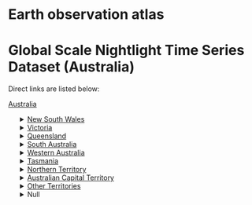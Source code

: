 # Earth observation atlas
 # Global Scale Nightlight Time Series Dataset (Australia)
Direct links are listed below:

<a href="https://eoatlas-nightlight.s3.amazonaws.com/eoatlas-monthly-nightlight-00012.csv">Australia</a>
<ul>
<details>
<summary><a href="https://eoatlas-nightlight.s3.amazonaws.com/eoatlas-monthly-nightlight-00451.csv">New South Wales</a></summary>
<ul>
<ol>
</ul>
</ol>
</details>
<details>
<summary><a href="https://eoatlas-nightlight.s3.amazonaws.com/eoatlas-monthly-nightlight-00452.csv">Victoria</a></summary>
<ul>
<ol>
</ul>
</ol>
</details>
<details>
<summary><a href="https://eoatlas-nightlight.s3.amazonaws.com/eoatlas-monthly-nightlight-00453.csv">Queensland</a></summary>
<ul>
<ol>
</ul>
</ol>
</details>
<details>
<summary><a href="https://eoatlas-nightlight.s3.amazonaws.com/eoatlas-monthly-nightlight-00454.csv">South Australia</a></summary>
<ul>
<ol>
</ul>
</ol>
</details>
<details>
<summary><a href="https://eoatlas-nightlight.s3.amazonaws.com/eoatlas-monthly-nightlight-00455.csv">Western Australia</a></summary>
<ul>
<ol>
</ul>
</ol>
</details>
<details>
<summary><a href="https://eoatlas-nightlight.s3.amazonaws.com/eoatlas-monthly-nightlight-00456.csv">Tasmania</a></summary>
<ul>
<ol>
</ul>
</ol>
</details>
<details>
<summary><a href="https://eoatlas-nightlight.s3.amazonaws.com/eoatlas-monthly-nightlight-00457.csv">Northern Territory</a></summary>
<ul>
<ol>
</ul>
</ol>
</details>
<details>
<summary><a href="https://eoatlas-nightlight.s3.amazonaws.com/eoatlas-monthly-nightlight-00458.csv">Australian Capital Territory</a></summary>
<ul>
<ol>
<li><a href="https://eoatlas-nightlight.s3.amazonaws.com/eoatlas-monthly-nightlight-09457.csv">Unincorporated ACT</a></li></ul>
</ol>
</details>
<details>
<summary><a href="https://eoatlas-nightlight.s3.amazonaws.com/eoatlas-monthly-nightlight-00459.csv">Other Territories</a></summary>
<ul>
<ol>
<li><a href="https://eoatlas-nightlight.s3.amazonaws.com/eoatlas-monthly-nightlight-09294.csv">Christmas Island</a></li></ul>
</ol>
</details>
<details>
<summary>Null</summary>
<ul>
<ol>
<li><a href="https://eoatlas-nightlight.s3.amazonaws.com/eoatlas-monthly-nightlight-08912.csv">Albury</a></li><li><a href="https://eoatlas-nightlight.s3.amazonaws.com/eoatlas-monthly-nightlight-08913.csv">Armidale</a></li><li><a href="https://eoatlas-nightlight.s3.amazonaws.com/eoatlas-monthly-nightlight-08914.csv">Ballina</a></li><li><a href="https://eoatlas-nightlight.s3.amazonaws.com/eoatlas-monthly-nightlight-08915.csv">Balranald</a></li><li><a href="https://eoatlas-nightlight.s3.amazonaws.com/eoatlas-monthly-nightlight-08916.csv">Bathurst</a></li><li><a href="https://eoatlas-nightlight.s3.amazonaws.com/eoatlas-monthly-nightlight-08917.csv">Bayside (NSW)</a></li><li><a href="https://eoatlas-nightlight.s3.amazonaws.com/eoatlas-monthly-nightlight-08918.csv">Bega Valley</a></li><li><a href="https://eoatlas-nightlight.s3.amazonaws.com/eoatlas-monthly-nightlight-08919.csv">Bellingen</a></li><li><a href="https://eoatlas-nightlight.s3.amazonaws.com/eoatlas-monthly-nightlight-08920.csv">Berrigan</a></li><li><a href="https://eoatlas-nightlight.s3.amazonaws.com/eoatlas-monthly-nightlight-08921.csv">Blacktown</a></li><li><a href="https://eoatlas-nightlight.s3.amazonaws.com/eoatlas-monthly-nightlight-08922.csv">Bland</a></li><li><a href="https://eoatlas-nightlight.s3.amazonaws.com/eoatlas-monthly-nightlight-08923.csv">Blayney</a></li><li><a href="https://eoatlas-nightlight.s3.amazonaws.com/eoatlas-monthly-nightlight-08924.csv">Blue Mountains</a></li><li><a href="https://eoatlas-nightlight.s3.amazonaws.com/eoatlas-monthly-nightlight-08925.csv">Bogan</a></li><li><a href="https://eoatlas-nightlight.s3.amazonaws.com/eoatlas-monthly-nightlight-08926.csv">Bourke</a></li><li><a href="https://eoatlas-nightlight.s3.amazonaws.com/eoatlas-monthly-nightlight-08927.csv">Brewarrina</a></li><li><a href="https://eoatlas-nightlight.s3.amazonaws.com/eoatlas-monthly-nightlight-08928.csv">Broken Hill</a></li><li><a href="https://eoatlas-nightlight.s3.amazonaws.com/eoatlas-monthly-nightlight-08929.csv">Burwood</a></li><li><a href="https://eoatlas-nightlight.s3.amazonaws.com/eoatlas-monthly-nightlight-08930.csv">Byron</a></li><li><a href="https://eoatlas-nightlight.s3.amazonaws.com/eoatlas-monthly-nightlight-08931.csv">Cabonne</a></li><li><a href="https://eoatlas-nightlight.s3.amazonaws.com/eoatlas-monthly-nightlight-08932.csv">Camden</a></li><li><a href="https://eoatlas-nightlight.s3.amazonaws.com/eoatlas-monthly-nightlight-08933.csv">Campbelltown (NSW)</a></li><li><a href="https://eoatlas-nightlight.s3.amazonaws.com/eoatlas-monthly-nightlight-08934.csv">Canada Bay</a></li><li><a href="https://eoatlas-nightlight.s3.amazonaws.com/eoatlas-monthly-nightlight-08935.csv">Canterbury-Bankstown</a></li><li><a href="https://eoatlas-nightlight.s3.amazonaws.com/eoatlas-monthly-nightlight-08936.csv">Carrathool</a></li><li><a href="https://eoatlas-nightlight.s3.amazonaws.com/eoatlas-monthly-nightlight-08937.csv">Central Coast (NSW)</a></li><li><a href="https://eoatlas-nightlight.s3.amazonaws.com/eoatlas-monthly-nightlight-08938.csv">Central Darling</a></li><li><a href="https://eoatlas-nightlight.s3.amazonaws.com/eoatlas-monthly-nightlight-08939.csv">Cessnock</a></li><li><a href="https://eoatlas-nightlight.s3.amazonaws.com/eoatlas-monthly-nightlight-08940.csv">Clarence Valley</a></li><li><a href="https://eoatlas-nightlight.s3.amazonaws.com/eoatlas-monthly-nightlight-08941.csv">Cobar</a></li><li><a href="https://eoatlas-nightlight.s3.amazonaws.com/eoatlas-monthly-nightlight-08942.csv">Coffs Harbour</a></li><li><a href="https://eoatlas-nightlight.s3.amazonaws.com/eoatlas-monthly-nightlight-08943.csv">Coolamon</a></li><li><a href="https://eoatlas-nightlight.s3.amazonaws.com/eoatlas-monthly-nightlight-08944.csv">Coonamble</a></li><li><a href="https://eoatlas-nightlight.s3.amazonaws.com/eoatlas-monthly-nightlight-08945.csv">Cootamundra-Gundagai</a></li><li><a href="https://eoatlas-nightlight.s3.amazonaws.com/eoatlas-monthly-nightlight-08946.csv">Cowra</a></li><li><a href="https://eoatlas-nightlight.s3.amazonaws.com/eoatlas-monthly-nightlight-08947.csv">Cumberland</a></li><li><a href="https://eoatlas-nightlight.s3.amazonaws.com/eoatlas-monthly-nightlight-08948.csv">Dubbo</a></li><li><a href="https://eoatlas-nightlight.s3.amazonaws.com/eoatlas-monthly-nightlight-08949.csv">Dungog</a></li><li><a href="https://eoatlas-nightlight.s3.amazonaws.com/eoatlas-monthly-nightlight-08950.csv">Edward River</a></li><li><a href="https://eoatlas-nightlight.s3.amazonaws.com/eoatlas-monthly-nightlight-08951.csv">Eurobodalla</a></li><li><a href="https://eoatlas-nightlight.s3.amazonaws.com/eoatlas-monthly-nightlight-08952.csv">Fairfield</a></li><li><a href="https://eoatlas-nightlight.s3.amazonaws.com/eoatlas-monthly-nightlight-08953.csv">Federation</a></li><li><a href="https://eoatlas-nightlight.s3.amazonaws.com/eoatlas-monthly-nightlight-08954.csv">Forbes</a></li><li><a href="https://eoatlas-nightlight.s3.amazonaws.com/eoatlas-monthly-nightlight-08955.csv">Georges River</a></li><li><a href="https://eoatlas-nightlight.s3.amazonaws.com/eoatlas-monthly-nightlight-08956.csv">Gilgandra</a></li><li><a href="https://eoatlas-nightlight.s3.amazonaws.com/eoatlas-monthly-nightlight-08957.csv">Glen Innes Severn</a></li><li><a href="https://eoatlas-nightlight.s3.amazonaws.com/eoatlas-monthly-nightlight-08958.csv">Goulburn Mulwaree</a></li><li><a href="https://eoatlas-nightlight.s3.amazonaws.com/eoatlas-monthly-nightlight-08959.csv">Greater Hume</a></li><li><a href="https://eoatlas-nightlight.s3.amazonaws.com/eoatlas-monthly-nightlight-08960.csv">Griffith</a></li><li><a href="https://eoatlas-nightlight.s3.amazonaws.com/eoatlas-monthly-nightlight-08961.csv">Gunnedah</a></li><li><a href="https://eoatlas-nightlight.s3.amazonaws.com/eoatlas-monthly-nightlight-08962.csv">Gwydir</a></li><li><a href="https://eoatlas-nightlight.s3.amazonaws.com/eoatlas-monthly-nightlight-08963.csv">Hawkesbury</a></li><li><a href="https://eoatlas-nightlight.s3.amazonaws.com/eoatlas-monthly-nightlight-08964.csv">Hay</a></li><li><a href="https://eoatlas-nightlight.s3.amazonaws.com/eoatlas-monthly-nightlight-08965.csv">Hilltops</a></li><li><a href="https://eoatlas-nightlight.s3.amazonaws.com/eoatlas-monthly-nightlight-08966.csv">Hornsby</a></li><li><a href="https://eoatlas-nightlight.s3.amazonaws.com/eoatlas-monthly-nightlight-08967.csv">Hunters Hill</a></li><li><a href="https://eoatlas-nightlight.s3.amazonaws.com/eoatlas-monthly-nightlight-08968.csv">Inner West</a></li><li><a href="https://eoatlas-nightlight.s3.amazonaws.com/eoatlas-monthly-nightlight-08969.csv">Inverell</a></li><li><a href="https://eoatlas-nightlight.s3.amazonaws.com/eoatlas-monthly-nightlight-08970.csv">Junee</a></li><li><a href="https://eoatlas-nightlight.s3.amazonaws.com/eoatlas-monthly-nightlight-08971.csv">Kempsey</a></li><li><a href="https://eoatlas-nightlight.s3.amazonaws.com/eoatlas-monthly-nightlight-08972.csv">Kiama</a></li><li><a href="https://eoatlas-nightlight.s3.amazonaws.com/eoatlas-monthly-nightlight-08973.csv">Ku-ring-gai</a></li><li><a href="https://eoatlas-nightlight.s3.amazonaws.com/eoatlas-monthly-nightlight-08974.csv">Kyogle</a></li><li><a href="https://eoatlas-nightlight.s3.amazonaws.com/eoatlas-monthly-nightlight-08975.csv">Lachlan</a></li><li><a href="https://eoatlas-nightlight.s3.amazonaws.com/eoatlas-monthly-nightlight-08976.csv">Lake Macquarie</a></li><li><a href="https://eoatlas-nightlight.s3.amazonaws.com/eoatlas-monthly-nightlight-08977.csv">Lane Cove</a></li><li><a href="https://eoatlas-nightlight.s3.amazonaws.com/eoatlas-monthly-nightlight-08978.csv">Leeton</a></li><li><a href="https://eoatlas-nightlight.s3.amazonaws.com/eoatlas-monthly-nightlight-08979.csv">Lismore</a></li><li><a href="https://eoatlas-nightlight.s3.amazonaws.com/eoatlas-monthly-nightlight-08980.csv">Lithgow</a></li><li><a href="https://eoatlas-nightlight.s3.amazonaws.com/eoatlas-monthly-nightlight-08981.csv">Liverpool</a></li><li><a href="https://eoatlas-nightlight.s3.amazonaws.com/eoatlas-monthly-nightlight-08982.csv">Liverpool Plains</a></li><li><a href="https://eoatlas-nightlight.s3.amazonaws.com/eoatlas-monthly-nightlight-08983.csv">Lockhart</a></li><li><a href="https://eoatlas-nightlight.s3.amazonaws.com/eoatlas-monthly-nightlight-08984.csv">Maitland</a></li><li><a href="https://eoatlas-nightlight.s3.amazonaws.com/eoatlas-monthly-nightlight-08985.csv">Mid-Coast</a></li><li><a href="https://eoatlas-nightlight.s3.amazonaws.com/eoatlas-monthly-nightlight-08986.csv">Mid-Western</a></li><li><a href="https://eoatlas-nightlight.s3.amazonaws.com/eoatlas-monthly-nightlight-08987.csv">Moree Plains</a></li><li><a href="https://eoatlas-nightlight.s3.amazonaws.com/eoatlas-monthly-nightlight-08988.csv">Mosman</a></li><li><a href="https://eoatlas-nightlight.s3.amazonaws.com/eoatlas-monthly-nightlight-08989.csv">Murray River</a></li><li><a href="https://eoatlas-nightlight.s3.amazonaws.com/eoatlas-monthly-nightlight-08990.csv">Murrumbidgee</a></li><li><a href="https://eoatlas-nightlight.s3.amazonaws.com/eoatlas-monthly-nightlight-08991.csv">Muswellbrook</a></li><li><a href="https://eoatlas-nightlight.s3.amazonaws.com/eoatlas-monthly-nightlight-08992.csv">Nambucca Valley</a></li><li><a href="https://eoatlas-nightlight.s3.amazonaws.com/eoatlas-monthly-nightlight-08993.csv">Narrabri</a></li><li><a href="https://eoatlas-nightlight.s3.amazonaws.com/eoatlas-monthly-nightlight-08994.csv">Narrandera</a></li><li><a href="https://eoatlas-nightlight.s3.amazonaws.com/eoatlas-monthly-nightlight-08995.csv">Narromine</a></li><li><a href="https://eoatlas-nightlight.s3.amazonaws.com/eoatlas-monthly-nightlight-08996.csv">Newcastle</a></li><li><a href="https://eoatlas-nightlight.s3.amazonaws.com/eoatlas-monthly-nightlight-08997.csv">North Sydney</a></li><li><a href="https://eoatlas-nightlight.s3.amazonaws.com/eoatlas-monthly-nightlight-08998.csv">Northern Beaches</a></li><li><a href="https://eoatlas-nightlight.s3.amazonaws.com/eoatlas-monthly-nightlight-08999.csv">Oberon</a></li><li><a href="https://eoatlas-nightlight.s3.amazonaws.com/eoatlas-monthly-nightlight-09000.csv">Orange</a></li><li><a href="https://eoatlas-nightlight.s3.amazonaws.com/eoatlas-monthly-nightlight-09001.csv">Parkes</a></li><li><a href="https://eoatlas-nightlight.s3.amazonaws.com/eoatlas-monthly-nightlight-09002.csv">Parramatta</a></li><li><a href="https://eoatlas-nightlight.s3.amazonaws.com/eoatlas-monthly-nightlight-09003.csv">Penrith</a></li><li><a href="https://eoatlas-nightlight.s3.amazonaws.com/eoatlas-monthly-nightlight-09004.csv">Port Macquarie-Hastings</a></li><li><a href="https://eoatlas-nightlight.s3.amazonaws.com/eoatlas-monthly-nightlight-09005.csv">Port Stephens</a></li><li><a href="https://eoatlas-nightlight.s3.amazonaws.com/eoatlas-monthly-nightlight-09006.csv">Queanbeyan-Palerang</a></li><li><a href="https://eoatlas-nightlight.s3.amazonaws.com/eoatlas-monthly-nightlight-09007.csv">Randwick</a></li><li><a href="https://eoatlas-nightlight.s3.amazonaws.com/eoatlas-monthly-nightlight-09008.csv">Richmond Valley</a></li><li><a href="https://eoatlas-nightlight.s3.amazonaws.com/eoatlas-monthly-nightlight-09009.csv">Ryde</a></li><li><a href="https://eoatlas-nightlight.s3.amazonaws.com/eoatlas-monthly-nightlight-09010.csv">Shellharbour</a></li><li><a href="https://eoatlas-nightlight.s3.amazonaws.com/eoatlas-monthly-nightlight-09011.csv">Shoalhaven</a></li><li><a href="https://eoatlas-nightlight.s3.amazonaws.com/eoatlas-monthly-nightlight-09012.csv">Singleton</a></li><li><a href="https://eoatlas-nightlight.s3.amazonaws.com/eoatlas-monthly-nightlight-09013.csv">Snowy Monaro</a></li><li><a href="https://eoatlas-nightlight.s3.amazonaws.com/eoatlas-monthly-nightlight-09014.csv">Snowy Valleys</a></li><li><a href="https://eoatlas-nightlight.s3.amazonaws.com/eoatlas-monthly-nightlight-09015.csv">Strathfield</a></li><li><a href="https://eoatlas-nightlight.s3.amazonaws.com/eoatlas-monthly-nightlight-09016.csv">Sutherland</a></li><li><a href="https://eoatlas-nightlight.s3.amazonaws.com/eoatlas-monthly-nightlight-09017.csv">Sydney</a></li><li><a href="https://eoatlas-nightlight.s3.amazonaws.com/eoatlas-monthly-nightlight-09018.csv">Tamworth</a></li><li><a href="https://eoatlas-nightlight.s3.amazonaws.com/eoatlas-monthly-nightlight-09019.csv">Temora</a></li><li><a href="https://eoatlas-nightlight.s3.amazonaws.com/eoatlas-monthly-nightlight-09020.csv">Tenterfield</a></li><li><a href="https://eoatlas-nightlight.s3.amazonaws.com/eoatlas-monthly-nightlight-09021.csv">The Hills</a></li><li><a href="https://eoatlas-nightlight.s3.amazonaws.com/eoatlas-monthly-nightlight-09022.csv">Tweed</a></li><li><a href="https://eoatlas-nightlight.s3.amazonaws.com/eoatlas-monthly-nightlight-09023.csv">Upper Hunter</a></li><li><a href="https://eoatlas-nightlight.s3.amazonaws.com/eoatlas-monthly-nightlight-09024.csv">Upper Lachlan</a></li><li><a href="https://eoatlas-nightlight.s3.amazonaws.com/eoatlas-monthly-nightlight-09025.csv">Uralla</a></li><li><a href="https://eoatlas-nightlight.s3.amazonaws.com/eoatlas-monthly-nightlight-09026.csv">Wagga Wagga</a></li><li><a href="https://eoatlas-nightlight.s3.amazonaws.com/eoatlas-monthly-nightlight-09027.csv">Walcha</a></li><li><a href="https://eoatlas-nightlight.s3.amazonaws.com/eoatlas-monthly-nightlight-09028.csv">Walgett</a></li><li><a href="https://eoatlas-nightlight.s3.amazonaws.com/eoatlas-monthly-nightlight-09029.csv">Warren</a></li><li><a href="https://eoatlas-nightlight.s3.amazonaws.com/eoatlas-monthly-nightlight-09030.csv">Warrumbungle</a></li><li><a href="https://eoatlas-nightlight.s3.amazonaws.com/eoatlas-monthly-nightlight-09031.csv">Waverley</a></li><li><a href="https://eoatlas-nightlight.s3.amazonaws.com/eoatlas-monthly-nightlight-09032.csv">Weddin</a></li><li><a href="https://eoatlas-nightlight.s3.amazonaws.com/eoatlas-monthly-nightlight-09033.csv">Wentworth</a></li><li><a href="https://eoatlas-nightlight.s3.amazonaws.com/eoatlas-monthly-nightlight-09034.csv">Willoughby</a></li><li><a href="https://eoatlas-nightlight.s3.amazonaws.com/eoatlas-monthly-nightlight-09035.csv">Wingecarribee</a></li><li><a href="https://eoatlas-nightlight.s3.amazonaws.com/eoatlas-monthly-nightlight-09036.csv">Wollondilly</a></li><li><a href="https://eoatlas-nightlight.s3.amazonaws.com/eoatlas-monthly-nightlight-09037.csv">Wollongong</a></li><li><a href="https://eoatlas-nightlight.s3.amazonaws.com/eoatlas-monthly-nightlight-09038.csv">Woollahra</a></li><li><a href="https://eoatlas-nightlight.s3.amazonaws.com/eoatlas-monthly-nightlight-09039.csv">Yass Valley</a></li><li><a href="https://eoatlas-nightlight.s3.amazonaws.com/eoatlas-monthly-nightlight-09040.csv">Unincorporated NSW</a></li><li><a href="https://eoatlas-nightlight.s3.amazonaws.com/eoatlas-monthly-nightlight-09041.csv">Alpine</a></li><li><a href="https://eoatlas-nightlight.s3.amazonaws.com/eoatlas-monthly-nightlight-09042.csv">Ararat</a></li><li><a href="https://eoatlas-nightlight.s3.amazonaws.com/eoatlas-monthly-nightlight-09043.csv">Ballarat</a></li><li><a href="https://eoatlas-nightlight.s3.amazonaws.com/eoatlas-monthly-nightlight-09044.csv">Banyule</a></li><li><a href="https://eoatlas-nightlight.s3.amazonaws.com/eoatlas-monthly-nightlight-09045.csv">Bass Coast</a></li><li><a href="https://eoatlas-nightlight.s3.amazonaws.com/eoatlas-monthly-nightlight-09046.csv">Baw Baw</a></li><li><a href="https://eoatlas-nightlight.s3.amazonaws.com/eoatlas-monthly-nightlight-09047.csv">Bayside (Vic.)</a></li><li><a href="https://eoatlas-nightlight.s3.amazonaws.com/eoatlas-monthly-nightlight-09048.csv">Benalla</a></li><li><a href="https://eoatlas-nightlight.s3.amazonaws.com/eoatlas-monthly-nightlight-09049.csv">Boroondara</a></li><li><a href="https://eoatlas-nightlight.s3.amazonaws.com/eoatlas-monthly-nightlight-09050.csv">Brimbank</a></li><li><a href="https://eoatlas-nightlight.s3.amazonaws.com/eoatlas-monthly-nightlight-09051.csv">Buloke</a></li><li><a href="https://eoatlas-nightlight.s3.amazonaws.com/eoatlas-monthly-nightlight-09052.csv">Campaspe</a></li><li><a href="https://eoatlas-nightlight.s3.amazonaws.com/eoatlas-monthly-nightlight-09053.csv">Cardinia</a></li><li><a href="https://eoatlas-nightlight.s3.amazonaws.com/eoatlas-monthly-nightlight-09054.csv">Casey</a></li><li><a href="https://eoatlas-nightlight.s3.amazonaws.com/eoatlas-monthly-nightlight-09055.csv">Central Goldfields</a></li><li><a href="https://eoatlas-nightlight.s3.amazonaws.com/eoatlas-monthly-nightlight-09056.csv">Colac Otway</a></li><li><a href="https://eoatlas-nightlight.s3.amazonaws.com/eoatlas-monthly-nightlight-09057.csv">Corangamite</a></li><li><a href="https://eoatlas-nightlight.s3.amazonaws.com/eoatlas-monthly-nightlight-09058.csv">Darebin</a></li><li><a href="https://eoatlas-nightlight.s3.amazonaws.com/eoatlas-monthly-nightlight-09059.csv">East Gippsland</a></li><li><a href="https://eoatlas-nightlight.s3.amazonaws.com/eoatlas-monthly-nightlight-09060.csv">Frankston</a></li><li><a href="https://eoatlas-nightlight.s3.amazonaws.com/eoatlas-monthly-nightlight-09061.csv">Gannawarra</a></li><li><a href="https://eoatlas-nightlight.s3.amazonaws.com/eoatlas-monthly-nightlight-09062.csv">Glen Eira</a></li><li><a href="https://eoatlas-nightlight.s3.amazonaws.com/eoatlas-monthly-nightlight-09063.csv">Glenelg</a></li><li><a href="https://eoatlas-nightlight.s3.amazonaws.com/eoatlas-monthly-nightlight-09064.csv">Golden Plains</a></li><li><a href="https://eoatlas-nightlight.s3.amazonaws.com/eoatlas-monthly-nightlight-09065.csv">Greater Bendigo</a></li><li><a href="https://eoatlas-nightlight.s3.amazonaws.com/eoatlas-monthly-nightlight-09066.csv">Greater Dandenong</a></li><li><a href="https://eoatlas-nightlight.s3.amazonaws.com/eoatlas-monthly-nightlight-09067.csv">Greater Geelong</a></li><li><a href="https://eoatlas-nightlight.s3.amazonaws.com/eoatlas-monthly-nightlight-09068.csv">Greater Shepparton</a></li><li><a href="https://eoatlas-nightlight.s3.amazonaws.com/eoatlas-monthly-nightlight-09069.csv">Hepburn</a></li><li><a href="https://eoatlas-nightlight.s3.amazonaws.com/eoatlas-monthly-nightlight-09070.csv">Hindmarsh</a></li><li><a href="https://eoatlas-nightlight.s3.amazonaws.com/eoatlas-monthly-nightlight-09071.csv">Hobsons Bay</a></li><li><a href="https://eoatlas-nightlight.s3.amazonaws.com/eoatlas-monthly-nightlight-09072.csv">Horsham</a></li><li><a href="https://eoatlas-nightlight.s3.amazonaws.com/eoatlas-monthly-nightlight-09073.csv">Hume</a></li><li><a href="https://eoatlas-nightlight.s3.amazonaws.com/eoatlas-monthly-nightlight-09074.csv">Indigo</a></li><li><a href="https://eoatlas-nightlight.s3.amazonaws.com/eoatlas-monthly-nightlight-09075.csv">Kingston (Vic.)</a></li><li><a href="https://eoatlas-nightlight.s3.amazonaws.com/eoatlas-monthly-nightlight-09076.csv">Knox</a></li><li><a href="https://eoatlas-nightlight.s3.amazonaws.com/eoatlas-monthly-nightlight-09077.csv">Latrobe (Vic.)</a></li><li><a href="https://eoatlas-nightlight.s3.amazonaws.com/eoatlas-monthly-nightlight-09078.csv">Loddon</a></li><li><a href="https://eoatlas-nightlight.s3.amazonaws.com/eoatlas-monthly-nightlight-09079.csv">Macedon Ranges</a></li><li><a href="https://eoatlas-nightlight.s3.amazonaws.com/eoatlas-monthly-nightlight-09080.csv">Manningham</a></li><li><a href="https://eoatlas-nightlight.s3.amazonaws.com/eoatlas-monthly-nightlight-09081.csv">Mansfield</a></li><li><a href="https://eoatlas-nightlight.s3.amazonaws.com/eoatlas-monthly-nightlight-09082.csv">Maribyrnong</a></li><li><a href="https://eoatlas-nightlight.s3.amazonaws.com/eoatlas-monthly-nightlight-09083.csv">Maroondah</a></li><li><a href="https://eoatlas-nightlight.s3.amazonaws.com/eoatlas-monthly-nightlight-09084.csv">Melbourne</a></li><li><a href="https://eoatlas-nightlight.s3.amazonaws.com/eoatlas-monthly-nightlight-09085.csv">Melton</a></li><li><a href="https://eoatlas-nightlight.s3.amazonaws.com/eoatlas-monthly-nightlight-09086.csv">Mildura</a></li><li><a href="https://eoatlas-nightlight.s3.amazonaws.com/eoatlas-monthly-nightlight-09087.csv">Mitchell</a></li><li><a href="https://eoatlas-nightlight.s3.amazonaws.com/eoatlas-monthly-nightlight-09088.csv">Moira</a></li><li><a href="https://eoatlas-nightlight.s3.amazonaws.com/eoatlas-monthly-nightlight-09089.csv">Monash</a></li><li><a href="https://eoatlas-nightlight.s3.amazonaws.com/eoatlas-monthly-nightlight-09090.csv">Moonee Valley</a></li><li><a href="https://eoatlas-nightlight.s3.amazonaws.com/eoatlas-monthly-nightlight-09091.csv">Moorabool</a></li><li><a href="https://eoatlas-nightlight.s3.amazonaws.com/eoatlas-monthly-nightlight-09092.csv">Moreland</a></li><li><a href="https://eoatlas-nightlight.s3.amazonaws.com/eoatlas-monthly-nightlight-09093.csv">Mornington Peninsula</a></li><li><a href="https://eoatlas-nightlight.s3.amazonaws.com/eoatlas-monthly-nightlight-09094.csv">Mount Alexander</a></li><li><a href="https://eoatlas-nightlight.s3.amazonaws.com/eoatlas-monthly-nightlight-09095.csv">Moyne</a></li><li><a href="https://eoatlas-nightlight.s3.amazonaws.com/eoatlas-monthly-nightlight-09096.csv">Murrindindi</a></li><li><a href="https://eoatlas-nightlight.s3.amazonaws.com/eoatlas-monthly-nightlight-09097.csv">Nillumbik</a></li><li><a href="https://eoatlas-nightlight.s3.amazonaws.com/eoatlas-monthly-nightlight-09098.csv">Northern Grampians</a></li><li><a href="https://eoatlas-nightlight.s3.amazonaws.com/eoatlas-monthly-nightlight-09099.csv">Port Phillip</a></li><li><a href="https://eoatlas-nightlight.s3.amazonaws.com/eoatlas-monthly-nightlight-09100.csv">Pyrenees</a></li><li><a href="https://eoatlas-nightlight.s3.amazonaws.com/eoatlas-monthly-nightlight-09101.csv">Queenscliffe</a></li><li><a href="https://eoatlas-nightlight.s3.amazonaws.com/eoatlas-monthly-nightlight-09102.csv">South Gippsland</a></li><li><a href="https://eoatlas-nightlight.s3.amazonaws.com/eoatlas-monthly-nightlight-09103.csv">Southern Grampians</a></li><li><a href="https://eoatlas-nightlight.s3.amazonaws.com/eoatlas-monthly-nightlight-09104.csv">Stonnington</a></li><li><a href="https://eoatlas-nightlight.s3.amazonaws.com/eoatlas-monthly-nightlight-09105.csv">Strathbogie</a></li><li><a href="https://eoatlas-nightlight.s3.amazonaws.com/eoatlas-monthly-nightlight-09106.csv">Surf Coast</a></li><li><a href="https://eoatlas-nightlight.s3.amazonaws.com/eoatlas-monthly-nightlight-09107.csv">Swan Hill</a></li><li><a href="https://eoatlas-nightlight.s3.amazonaws.com/eoatlas-monthly-nightlight-09108.csv">Towong</a></li><li><a href="https://eoatlas-nightlight.s3.amazonaws.com/eoatlas-monthly-nightlight-09109.csv">Wangaratta</a></li><li><a href="https://eoatlas-nightlight.s3.amazonaws.com/eoatlas-monthly-nightlight-09110.csv">Warrnambool</a></li><li><a href="https://eoatlas-nightlight.s3.amazonaws.com/eoatlas-monthly-nightlight-09111.csv">Wellington</a></li><li><a href="https://eoatlas-nightlight.s3.amazonaws.com/eoatlas-monthly-nightlight-09112.csv">West Wimmera</a></li><li><a href="https://eoatlas-nightlight.s3.amazonaws.com/eoatlas-monthly-nightlight-09113.csv">Whitehorse</a></li><li><a href="https://eoatlas-nightlight.s3.amazonaws.com/eoatlas-monthly-nightlight-09114.csv">Whittlesea</a></li><li><a href="https://eoatlas-nightlight.s3.amazonaws.com/eoatlas-monthly-nightlight-09115.csv">Wodonga</a></li><li><a href="https://eoatlas-nightlight.s3.amazonaws.com/eoatlas-monthly-nightlight-09116.csv">Wyndham</a></li><li><a href="https://eoatlas-nightlight.s3.amazonaws.com/eoatlas-monthly-nightlight-09117.csv">Yarra</a></li><li><a href="https://eoatlas-nightlight.s3.amazonaws.com/eoatlas-monthly-nightlight-09118.csv">Yarra Ranges</a></li><li><a href="https://eoatlas-nightlight.s3.amazonaws.com/eoatlas-monthly-nightlight-09119.csv">Yarriambiack</a></li><li><a href="https://eoatlas-nightlight.s3.amazonaws.com/eoatlas-monthly-nightlight-09120.csv">Unincorporated Vic</a></li><li><a href="https://eoatlas-nightlight.s3.amazonaws.com/eoatlas-monthly-nightlight-09121.csv">Aurukun</a></li><li><a href="https://eoatlas-nightlight.s3.amazonaws.com/eoatlas-monthly-nightlight-09122.csv">Balonne</a></li><li><a href="https://eoatlas-nightlight.s3.amazonaws.com/eoatlas-monthly-nightlight-09123.csv">Banana</a></li><li><a href="https://eoatlas-nightlight.s3.amazonaws.com/eoatlas-monthly-nightlight-09124.csv">Barcaldine</a></li><li><a href="https://eoatlas-nightlight.s3.amazonaws.com/eoatlas-monthly-nightlight-09125.csv">Barcoo</a></li><li><a href="https://eoatlas-nightlight.s3.amazonaws.com/eoatlas-monthly-nightlight-09126.csv">Blackall Tambo</a></li><li><a href="https://eoatlas-nightlight.s3.amazonaws.com/eoatlas-monthly-nightlight-09127.csv">Boulia</a></li><li><a href="https://eoatlas-nightlight.s3.amazonaws.com/eoatlas-monthly-nightlight-09128.csv">Brisbane</a></li><li><a href="https://eoatlas-nightlight.s3.amazonaws.com/eoatlas-monthly-nightlight-09129.csv">Bulloo</a></li><li><a href="https://eoatlas-nightlight.s3.amazonaws.com/eoatlas-monthly-nightlight-09130.csv">Bundaberg</a></li><li><a href="https://eoatlas-nightlight.s3.amazonaws.com/eoatlas-monthly-nightlight-09131.csv">Burdekin</a></li><li><a href="https://eoatlas-nightlight.s3.amazonaws.com/eoatlas-monthly-nightlight-09132.csv">Burke</a></li><li><a href="https://eoatlas-nightlight.s3.amazonaws.com/eoatlas-monthly-nightlight-09133.csv">Cairns</a></li><li><a href="https://eoatlas-nightlight.s3.amazonaws.com/eoatlas-monthly-nightlight-09134.csv">Carpentaria</a></li><li><a href="https://eoatlas-nightlight.s3.amazonaws.com/eoatlas-monthly-nightlight-09135.csv">Cassowary Coast</a></li><li><a href="https://eoatlas-nightlight.s3.amazonaws.com/eoatlas-monthly-nightlight-09136.csv">Central Highlands (Qld)</a></li><li><a href="https://eoatlas-nightlight.s3.amazonaws.com/eoatlas-monthly-nightlight-09137.csv">Charters Towers</a></li><li><a href="https://eoatlas-nightlight.s3.amazonaws.com/eoatlas-monthly-nightlight-09138.csv">Cherbourg</a></li><li><a href="https://eoatlas-nightlight.s3.amazonaws.com/eoatlas-monthly-nightlight-09139.csv">Cloncurry</a></li><li><a href="https://eoatlas-nightlight.s3.amazonaws.com/eoatlas-monthly-nightlight-09140.csv">Cook</a></li><li><a href="https://eoatlas-nightlight.s3.amazonaws.com/eoatlas-monthly-nightlight-09141.csv">Croydon</a></li><li><a href="https://eoatlas-nightlight.s3.amazonaws.com/eoatlas-monthly-nightlight-09142.csv">Diamantina</a></li><li><a href="https://eoatlas-nightlight.s3.amazonaws.com/eoatlas-monthly-nightlight-09143.csv">Doomadgee</a></li><li><a href="https://eoatlas-nightlight.s3.amazonaws.com/eoatlas-monthly-nightlight-09144.csv">Douglas</a></li><li><a href="https://eoatlas-nightlight.s3.amazonaws.com/eoatlas-monthly-nightlight-09145.csv">Etheridge</a></li><li><a href="https://eoatlas-nightlight.s3.amazonaws.com/eoatlas-monthly-nightlight-09146.csv">Flinders (Qld)</a></li><li><a href="https://eoatlas-nightlight.s3.amazonaws.com/eoatlas-monthly-nightlight-09147.csv">Fraser Coast</a></li><li><a href="https://eoatlas-nightlight.s3.amazonaws.com/eoatlas-monthly-nightlight-09148.csv">Gladstone</a></li><li><a href="https://eoatlas-nightlight.s3.amazonaws.com/eoatlas-monthly-nightlight-09149.csv">Gold Coast</a></li><li><a href="https://eoatlas-nightlight.s3.amazonaws.com/eoatlas-monthly-nightlight-09150.csv">Goondiwindi</a></li><li><a href="https://eoatlas-nightlight.s3.amazonaws.com/eoatlas-monthly-nightlight-09151.csv">Gympie</a></li><li><a href="https://eoatlas-nightlight.s3.amazonaws.com/eoatlas-monthly-nightlight-09152.csv">Hinchinbrook</a></li><li><a href="https://eoatlas-nightlight.s3.amazonaws.com/eoatlas-monthly-nightlight-09153.csv">Hope Vale</a></li><li><a href="https://eoatlas-nightlight.s3.amazonaws.com/eoatlas-monthly-nightlight-09154.csv">Ipswich</a></li><li><a href="https://eoatlas-nightlight.s3.amazonaws.com/eoatlas-monthly-nightlight-09155.csv">Isaac</a></li><li><a href="https://eoatlas-nightlight.s3.amazonaws.com/eoatlas-monthly-nightlight-09156.csv">Kowanyama</a></li><li><a href="https://eoatlas-nightlight.s3.amazonaws.com/eoatlas-monthly-nightlight-09157.csv">Livingstone</a></li><li><a href="https://eoatlas-nightlight.s3.amazonaws.com/eoatlas-monthly-nightlight-09158.csv">Lockhart River</a></li><li><a href="https://eoatlas-nightlight.s3.amazonaws.com/eoatlas-monthly-nightlight-09159.csv">Lockyer Valley</a></li><li><a href="https://eoatlas-nightlight.s3.amazonaws.com/eoatlas-monthly-nightlight-09160.csv">Logan</a></li><li><a href="https://eoatlas-nightlight.s3.amazonaws.com/eoatlas-monthly-nightlight-09161.csv">Longreach</a></li><li><a href="https://eoatlas-nightlight.s3.amazonaws.com/eoatlas-monthly-nightlight-09162.csv">Mackay</a></li><li><a href="https://eoatlas-nightlight.s3.amazonaws.com/eoatlas-monthly-nightlight-09163.csv">McKinlay</a></li><li><a href="https://eoatlas-nightlight.s3.amazonaws.com/eoatlas-monthly-nightlight-09164.csv">Mapoon</a></li><li><a href="https://eoatlas-nightlight.s3.amazonaws.com/eoatlas-monthly-nightlight-09165.csv">Maranoa</a></li><li><a href="https://eoatlas-nightlight.s3.amazonaws.com/eoatlas-monthly-nightlight-09166.csv">Mareeba</a></li><li><a href="https://eoatlas-nightlight.s3.amazonaws.com/eoatlas-monthly-nightlight-09167.csv">Moreton Bay</a></li><li><a href="https://eoatlas-nightlight.s3.amazonaws.com/eoatlas-monthly-nightlight-09168.csv">Mornington</a></li><li><a href="https://eoatlas-nightlight.s3.amazonaws.com/eoatlas-monthly-nightlight-09169.csv">Mount Isa</a></li><li><a href="https://eoatlas-nightlight.s3.amazonaws.com/eoatlas-monthly-nightlight-09170.csv">Murweh</a></li><li><a href="https://eoatlas-nightlight.s3.amazonaws.com/eoatlas-monthly-nightlight-09171.csv">Napranum</a></li><li><a href="https://eoatlas-nightlight.s3.amazonaws.com/eoatlas-monthly-nightlight-09172.csv">Noosa</a></li><li><a href="https://eoatlas-nightlight.s3.amazonaws.com/eoatlas-monthly-nightlight-09173.csv">North Burnett</a></li><li><a href="https://eoatlas-nightlight.s3.amazonaws.com/eoatlas-monthly-nightlight-09174.csv">Northern Peninsula Area</a></li><li><a href="https://eoatlas-nightlight.s3.amazonaws.com/eoatlas-monthly-nightlight-09175.csv">Palm Island</a></li><li><a href="https://eoatlas-nightlight.s3.amazonaws.com/eoatlas-monthly-nightlight-09176.csv">Paroo</a></li><li><a href="https://eoatlas-nightlight.s3.amazonaws.com/eoatlas-monthly-nightlight-09177.csv">Pormpuraaw</a></li><li><a href="https://eoatlas-nightlight.s3.amazonaws.com/eoatlas-monthly-nightlight-09178.csv">Quilpie</a></li><li><a href="https://eoatlas-nightlight.s3.amazonaws.com/eoatlas-monthly-nightlight-09179.csv">Redland</a></li><li><a href="https://eoatlas-nightlight.s3.amazonaws.com/eoatlas-monthly-nightlight-09180.csv">Richmond</a></li><li><a href="https://eoatlas-nightlight.s3.amazonaws.com/eoatlas-monthly-nightlight-09181.csv">Rockhampton</a></li><li><a href="https://eoatlas-nightlight.s3.amazonaws.com/eoatlas-monthly-nightlight-09182.csv">Scenic Rim</a></li><li><a href="https://eoatlas-nightlight.s3.amazonaws.com/eoatlas-monthly-nightlight-09183.csv">Somerset</a></li><li><a href="https://eoatlas-nightlight.s3.amazonaws.com/eoatlas-monthly-nightlight-09184.csv">South Burnett</a></li><li><a href="https://eoatlas-nightlight.s3.amazonaws.com/eoatlas-monthly-nightlight-09185.csv">Southern Downs</a></li><li><a href="https://eoatlas-nightlight.s3.amazonaws.com/eoatlas-monthly-nightlight-09186.csv">Sunshine Coast</a></li><li><a href="https://eoatlas-nightlight.s3.amazonaws.com/eoatlas-monthly-nightlight-09187.csv">Tablelands</a></li><li><a href="https://eoatlas-nightlight.s3.amazonaws.com/eoatlas-monthly-nightlight-09188.csv">Toowoomba</a></li><li><a href="https://eoatlas-nightlight.s3.amazonaws.com/eoatlas-monthly-nightlight-09189.csv">Torres</a></li><li><a href="https://eoatlas-nightlight.s3.amazonaws.com/eoatlas-monthly-nightlight-09190.csv">Torres Strait Island</a></li><li><a href="https://eoatlas-nightlight.s3.amazonaws.com/eoatlas-monthly-nightlight-09191.csv">Townsville</a></li><li><a href="https://eoatlas-nightlight.s3.amazonaws.com/eoatlas-monthly-nightlight-09192.csv">Weipa</a></li><li><a href="https://eoatlas-nightlight.s3.amazonaws.com/eoatlas-monthly-nightlight-09193.csv">Western Downs</a></li><li><a href="https://eoatlas-nightlight.s3.amazonaws.com/eoatlas-monthly-nightlight-09194.csv">Whitsunday</a></li><li><a href="https://eoatlas-nightlight.s3.amazonaws.com/eoatlas-monthly-nightlight-09195.csv">Winton</a></li><li><a href="https://eoatlas-nightlight.s3.amazonaws.com/eoatlas-monthly-nightlight-09196.csv">Woorabinda</a></li><li><a href="https://eoatlas-nightlight.s3.amazonaws.com/eoatlas-monthly-nightlight-09197.csv">Wujal Wujal</a></li><li><a href="https://eoatlas-nightlight.s3.amazonaws.com/eoatlas-monthly-nightlight-09198.csv">Yarrabah</a></li><li><a href="https://eoatlas-nightlight.s3.amazonaws.com/eoatlas-monthly-nightlight-09199.csv">Adelaide</a></li><li><a href="https://eoatlas-nightlight.s3.amazonaws.com/eoatlas-monthly-nightlight-09200.csv">Adelaide Hills</a></li><li><a href="https://eoatlas-nightlight.s3.amazonaws.com/eoatlas-monthly-nightlight-09201.csv">Adelaide Plains</a></li><li><a href="https://eoatlas-nightlight.s3.amazonaws.com/eoatlas-monthly-nightlight-09202.csv">Alexandrina</a></li><li><a href="https://eoatlas-nightlight.s3.amazonaws.com/eoatlas-monthly-nightlight-09203.csv">Anangu Pitjantjatjara Yunkunytjatjara</a></li><li><a href="https://eoatlas-nightlight.s3.amazonaws.com/eoatlas-monthly-nightlight-09204.csv">Barossa</a></li><li><a href="https://eoatlas-nightlight.s3.amazonaws.com/eoatlas-monthly-nightlight-09205.csv">Barunga West</a></li><li><a href="https://eoatlas-nightlight.s3.amazonaws.com/eoatlas-monthly-nightlight-09206.csv">Berri Barmera</a></li><li><a href="https://eoatlas-nightlight.s3.amazonaws.com/eoatlas-monthly-nightlight-09207.csv">Burnside</a></li><li><a href="https://eoatlas-nightlight.s3.amazonaws.com/eoatlas-monthly-nightlight-09208.csv">Campbelltown (SA)</a></li><li><a href="https://eoatlas-nightlight.s3.amazonaws.com/eoatlas-monthly-nightlight-09209.csv">Ceduna</a></li><li><a href="https://eoatlas-nightlight.s3.amazonaws.com/eoatlas-monthly-nightlight-09210.csv">Charles Sturt</a></li><li><a href="https://eoatlas-nightlight.s3.amazonaws.com/eoatlas-monthly-nightlight-09211.csv">Clare and Gilbert Valleys</a></li><li><a href="https://eoatlas-nightlight.s3.amazonaws.com/eoatlas-monthly-nightlight-09212.csv">Cleve</a></li><li><a href="https://eoatlas-nightlight.s3.amazonaws.com/eoatlas-monthly-nightlight-09213.csv">Coober Pedy</a></li><li><a href="https://eoatlas-nightlight.s3.amazonaws.com/eoatlas-monthly-nightlight-09214.csv">Copper Coast</a></li><li><a href="https://eoatlas-nightlight.s3.amazonaws.com/eoatlas-monthly-nightlight-09215.csv">Elliston</a></li><li><a href="https://eoatlas-nightlight.s3.amazonaws.com/eoatlas-monthly-nightlight-09216.csv">Flinders Ranges</a></li><li><a href="https://eoatlas-nightlight.s3.amazonaws.com/eoatlas-monthly-nightlight-09217.csv">Franklin Harbour</a></li><li><a href="https://eoatlas-nightlight.s3.amazonaws.com/eoatlas-monthly-nightlight-09218.csv">Gawler</a></li><li><a href="https://eoatlas-nightlight.s3.amazonaws.com/eoatlas-monthly-nightlight-09219.csv">Goyder</a></li><li><a href="https://eoatlas-nightlight.s3.amazonaws.com/eoatlas-monthly-nightlight-09220.csv">Grant</a></li><li><a href="https://eoatlas-nightlight.s3.amazonaws.com/eoatlas-monthly-nightlight-09221.csv">Holdfast Bay</a></li><li><a href="https://eoatlas-nightlight.s3.amazonaws.com/eoatlas-monthly-nightlight-09222.csv">Kangaroo Island</a></li><li><a href="https://eoatlas-nightlight.s3.amazonaws.com/eoatlas-monthly-nightlight-09223.csv">Karoonda East Murray</a></li><li><a href="https://eoatlas-nightlight.s3.amazonaws.com/eoatlas-monthly-nightlight-09224.csv">Kimba</a></li><li><a href="https://eoatlas-nightlight.s3.amazonaws.com/eoatlas-monthly-nightlight-09225.csv">Kingston (SA)</a></li><li><a href="https://eoatlas-nightlight.s3.amazonaws.com/eoatlas-monthly-nightlight-09226.csv">Light</a></li><li><a href="https://eoatlas-nightlight.s3.amazonaws.com/eoatlas-monthly-nightlight-09227.csv">Lower Eyre Peninsula</a></li><li><a href="https://eoatlas-nightlight.s3.amazonaws.com/eoatlas-monthly-nightlight-09228.csv">Loxton Waikerie</a></li><li><a href="https://eoatlas-nightlight.s3.amazonaws.com/eoatlas-monthly-nightlight-09229.csv">Maralinga Tjarutja</a></li><li><a href="https://eoatlas-nightlight.s3.amazonaws.com/eoatlas-monthly-nightlight-09230.csv">Marion</a></li><li><a href="https://eoatlas-nightlight.s3.amazonaws.com/eoatlas-monthly-nightlight-09231.csv">Mid Murray</a></li><li><a href="https://eoatlas-nightlight.s3.amazonaws.com/eoatlas-monthly-nightlight-09232.csv">Mitcham</a></li><li><a href="https://eoatlas-nightlight.s3.amazonaws.com/eoatlas-monthly-nightlight-09233.csv">Mount Barker</a></li><li><a href="https://eoatlas-nightlight.s3.amazonaws.com/eoatlas-monthly-nightlight-09234.csv">Mount Gambier</a></li><li><a href="https://eoatlas-nightlight.s3.amazonaws.com/eoatlas-monthly-nightlight-09235.csv">Mount Remarkable</a></li><li><a href="https://eoatlas-nightlight.s3.amazonaws.com/eoatlas-monthly-nightlight-09236.csv">Murray Bridge</a></li><li><a href="https://eoatlas-nightlight.s3.amazonaws.com/eoatlas-monthly-nightlight-09237.csv">Naracoorte Lucindale</a></li><li><a href="https://eoatlas-nightlight.s3.amazonaws.com/eoatlas-monthly-nightlight-09238.csv">Northern Areas</a></li><li><a href="https://eoatlas-nightlight.s3.amazonaws.com/eoatlas-monthly-nightlight-09239.csv">Norwood Payneham and St Peters</a></li><li><a href="https://eoatlas-nightlight.s3.amazonaws.com/eoatlas-monthly-nightlight-09240.csv">Onkaparinga</a></li><li><a href="https://eoatlas-nightlight.s3.amazonaws.com/eoatlas-monthly-nightlight-09241.csv">Orroroo Carrieton</a></li><li><a href="https://eoatlas-nightlight.s3.amazonaws.com/eoatlas-monthly-nightlight-09242.csv">Peterborough</a></li><li><a href="https://eoatlas-nightlight.s3.amazonaws.com/eoatlas-monthly-nightlight-09243.csv">Playford</a></li><li><a href="https://eoatlas-nightlight.s3.amazonaws.com/eoatlas-monthly-nightlight-09244.csv">Port Adelaide Enfield</a></li><li><a href="https://eoatlas-nightlight.s3.amazonaws.com/eoatlas-monthly-nightlight-09245.csv">Port Augusta</a></li><li><a href="https://eoatlas-nightlight.s3.amazonaws.com/eoatlas-monthly-nightlight-09246.csv">Port Lincoln</a></li><li><a href="https://eoatlas-nightlight.s3.amazonaws.com/eoatlas-monthly-nightlight-09247.csv">Port Pirie</a></li><li><a href="https://eoatlas-nightlight.s3.amazonaws.com/eoatlas-monthly-nightlight-09248.csv">Prospect</a></li><li><a href="https://eoatlas-nightlight.s3.amazonaws.com/eoatlas-monthly-nightlight-09249.csv">Renmark Paringa</a></li><li><a href="https://eoatlas-nightlight.s3.amazonaws.com/eoatlas-monthly-nightlight-09250.csv">Robe</a></li><li><a href="https://eoatlas-nightlight.s3.amazonaws.com/eoatlas-monthly-nightlight-09251.csv">Roxby Downs</a></li><li><a href="https://eoatlas-nightlight.s3.amazonaws.com/eoatlas-monthly-nightlight-09252.csv">Salisbury</a></li><li><a href="https://eoatlas-nightlight.s3.amazonaws.com/eoatlas-monthly-nightlight-09253.csv">Southern Mallee</a></li><li><a href="https://eoatlas-nightlight.s3.amazonaws.com/eoatlas-monthly-nightlight-09254.csv">Streaky Bay</a></li><li><a href="https://eoatlas-nightlight.s3.amazonaws.com/eoatlas-monthly-nightlight-09255.csv">Tatiara</a></li><li><a href="https://eoatlas-nightlight.s3.amazonaws.com/eoatlas-monthly-nightlight-09256.csv">Tea Tree Gully</a></li><li><a href="https://eoatlas-nightlight.s3.amazonaws.com/eoatlas-monthly-nightlight-09257.csv">Coorong</a></li><li><a href="https://eoatlas-nightlight.s3.amazonaws.com/eoatlas-monthly-nightlight-09258.csv">Tumby Bay</a></li><li><a href="https://eoatlas-nightlight.s3.amazonaws.com/eoatlas-monthly-nightlight-09259.csv">Unley</a></li><li><a href="https://eoatlas-nightlight.s3.amazonaws.com/eoatlas-monthly-nightlight-09260.csv">Victor Harbor</a></li><li><a href="https://eoatlas-nightlight.s3.amazonaws.com/eoatlas-monthly-nightlight-09261.csv">Wakefield</a></li><li><a href="https://eoatlas-nightlight.s3.amazonaws.com/eoatlas-monthly-nightlight-09262.csv">Walkerville</a></li><li><a href="https://eoatlas-nightlight.s3.amazonaws.com/eoatlas-monthly-nightlight-09263.csv">Wattle Range</a></li><li><a href="https://eoatlas-nightlight.s3.amazonaws.com/eoatlas-monthly-nightlight-09264.csv">West Torrens</a></li><li><a href="https://eoatlas-nightlight.s3.amazonaws.com/eoatlas-monthly-nightlight-09265.csv">Whyalla</a></li><li><a href="https://eoatlas-nightlight.s3.amazonaws.com/eoatlas-monthly-nightlight-09266.csv">Wudinna</a></li><li><a href="https://eoatlas-nightlight.s3.amazonaws.com/eoatlas-monthly-nightlight-09267.csv">Yankalilla</a></li><li><a href="https://eoatlas-nightlight.s3.amazonaws.com/eoatlas-monthly-nightlight-09268.csv">Yorke Peninsula</a></li><li><a href="https://eoatlas-nightlight.s3.amazonaws.com/eoatlas-monthly-nightlight-09269.csv">Unincorporated SA</a></li><li><a href="https://eoatlas-nightlight.s3.amazonaws.com/eoatlas-monthly-nightlight-09270.csv">Albany</a></li><li><a href="https://eoatlas-nightlight.s3.amazonaws.com/eoatlas-monthly-nightlight-09271.csv">Armadale</a></li><li><a href="https://eoatlas-nightlight.s3.amazonaws.com/eoatlas-monthly-nightlight-09272.csv">Ashburton</a></li><li><a href="https://eoatlas-nightlight.s3.amazonaws.com/eoatlas-monthly-nightlight-09273.csv">Augusta Margaret River</a></li><li><a href="https://eoatlas-nightlight.s3.amazonaws.com/eoatlas-monthly-nightlight-09274.csv">Bassendean</a></li><li><a href="https://eoatlas-nightlight.s3.amazonaws.com/eoatlas-monthly-nightlight-09275.csv">Bayswater</a></li><li><a href="https://eoatlas-nightlight.s3.amazonaws.com/eoatlas-monthly-nightlight-09276.csv">Belmont</a></li><li><a href="https://eoatlas-nightlight.s3.amazonaws.com/eoatlas-monthly-nightlight-09277.csv">Beverley</a></li><li><a href="https://eoatlas-nightlight.s3.amazonaws.com/eoatlas-monthly-nightlight-09278.csv">Boddington</a></li><li><a href="https://eoatlas-nightlight.s3.amazonaws.com/eoatlas-monthly-nightlight-09279.csv">Boyup Brook</a></li><li><a href="https://eoatlas-nightlight.s3.amazonaws.com/eoatlas-monthly-nightlight-09280.csv">Bridgetown-Greenbushes</a></li><li><a href="https://eoatlas-nightlight.s3.amazonaws.com/eoatlas-monthly-nightlight-09281.csv">Brookton</a></li><li><a href="https://eoatlas-nightlight.s3.amazonaws.com/eoatlas-monthly-nightlight-09282.csv">Broome</a></li><li><a href="https://eoatlas-nightlight.s3.amazonaws.com/eoatlas-monthly-nightlight-09283.csv">Broomehill-Tambellup</a></li><li><a href="https://eoatlas-nightlight.s3.amazonaws.com/eoatlas-monthly-nightlight-09284.csv">Bruce Rock</a></li><li><a href="https://eoatlas-nightlight.s3.amazonaws.com/eoatlas-monthly-nightlight-09285.csv">Bunbury</a></li><li><a href="https://eoatlas-nightlight.s3.amazonaws.com/eoatlas-monthly-nightlight-09286.csv">Busselton</a></li><li><a href="https://eoatlas-nightlight.s3.amazonaws.com/eoatlas-monthly-nightlight-09287.csv">Cambridge</a></li><li><a href="https://eoatlas-nightlight.s3.amazonaws.com/eoatlas-monthly-nightlight-09288.csv">Canning</a></li><li><a href="https://eoatlas-nightlight.s3.amazonaws.com/eoatlas-monthly-nightlight-09289.csv">Capel</a></li><li><a href="https://eoatlas-nightlight.s3.amazonaws.com/eoatlas-monthly-nightlight-09290.csv">Carnamah</a></li><li><a href="https://eoatlas-nightlight.s3.amazonaws.com/eoatlas-monthly-nightlight-09291.csv">Carnarvon</a></li><li><a href="https://eoatlas-nightlight.s3.amazonaws.com/eoatlas-monthly-nightlight-09292.csv">Chapman Valley</a></li><li><a href="https://eoatlas-nightlight.s3.amazonaws.com/eoatlas-monthly-nightlight-09293.csv">Chittering</a></li><li><a href="https://eoatlas-nightlight.s3.amazonaws.com/eoatlas-monthly-nightlight-09295.csv">Claremont</a></li><li><a href="https://eoatlas-nightlight.s3.amazonaws.com/eoatlas-monthly-nightlight-09296.csv">Cockburn</a></li><li><a href="https://eoatlas-nightlight.s3.amazonaws.com/eoatlas-monthly-nightlight-09297.csv">Cocos Islands</a></li><li><a href="https://eoatlas-nightlight.s3.amazonaws.com/eoatlas-monthly-nightlight-09298.csv">Collie</a></li><li><a href="https://eoatlas-nightlight.s3.amazonaws.com/eoatlas-monthly-nightlight-09299.csv">Coolgardie</a></li><li><a href="https://eoatlas-nightlight.s3.amazonaws.com/eoatlas-monthly-nightlight-09300.csv">Coorow</a></li><li><a href="https://eoatlas-nightlight.s3.amazonaws.com/eoatlas-monthly-nightlight-09301.csv">Corrigin</a></li><li><a href="https://eoatlas-nightlight.s3.amazonaws.com/eoatlas-monthly-nightlight-09302.csv">Cottesloe</a></li><li><a href="https://eoatlas-nightlight.s3.amazonaws.com/eoatlas-monthly-nightlight-09303.csv">Cranbrook</a></li><li><a href="https://eoatlas-nightlight.s3.amazonaws.com/eoatlas-monthly-nightlight-09304.csv">Cuballing</a></li><li><a href="https://eoatlas-nightlight.s3.amazonaws.com/eoatlas-monthly-nightlight-09305.csv">Cue</a></li><li><a href="https://eoatlas-nightlight.s3.amazonaws.com/eoatlas-monthly-nightlight-09306.csv">Cunderdin</a></li><li><a href="https://eoatlas-nightlight.s3.amazonaws.com/eoatlas-monthly-nightlight-09307.csv">Dalwallinu</a></li><li><a href="https://eoatlas-nightlight.s3.amazonaws.com/eoatlas-monthly-nightlight-09308.csv">Dandaragan</a></li><li><a href="https://eoatlas-nightlight.s3.amazonaws.com/eoatlas-monthly-nightlight-09309.csv">Dardanup</a></li><li><a href="https://eoatlas-nightlight.s3.amazonaws.com/eoatlas-monthly-nightlight-09310.csv">Denmark</a></li><li><a href="https://eoatlas-nightlight.s3.amazonaws.com/eoatlas-monthly-nightlight-09311.csv">Derby-West Kimberley</a></li><li><a href="https://eoatlas-nightlight.s3.amazonaws.com/eoatlas-monthly-nightlight-09312.csv">Donnybrook-Balingup</a></li><li><a href="https://eoatlas-nightlight.s3.amazonaws.com/eoatlas-monthly-nightlight-09313.csv">Dowerin</a></li><li><a href="https://eoatlas-nightlight.s3.amazonaws.com/eoatlas-monthly-nightlight-09314.csv">Dumbleyung</a></li><li><a href="https://eoatlas-nightlight.s3.amazonaws.com/eoatlas-monthly-nightlight-09315.csv">Dundas</a></li><li><a href="https://eoatlas-nightlight.s3.amazonaws.com/eoatlas-monthly-nightlight-09316.csv">East Fremantle</a></li><li><a href="https://eoatlas-nightlight.s3.amazonaws.com/eoatlas-monthly-nightlight-09317.csv">East Pilbara</a></li><li><a href="https://eoatlas-nightlight.s3.amazonaws.com/eoatlas-monthly-nightlight-09318.csv">Esperance</a></li><li><a href="https://eoatlas-nightlight.s3.amazonaws.com/eoatlas-monthly-nightlight-09319.csv">Exmouth</a></li><li><a href="https://eoatlas-nightlight.s3.amazonaws.com/eoatlas-monthly-nightlight-09320.csv">Fremantle</a></li><li><a href="https://eoatlas-nightlight.s3.amazonaws.com/eoatlas-monthly-nightlight-09321.csv">Gingin</a></li><li><a href="https://eoatlas-nightlight.s3.amazonaws.com/eoatlas-monthly-nightlight-09322.csv">Gnowangerup</a></li><li><a href="https://eoatlas-nightlight.s3.amazonaws.com/eoatlas-monthly-nightlight-09323.csv">Goomalling</a></li><li><a href="https://eoatlas-nightlight.s3.amazonaws.com/eoatlas-monthly-nightlight-09324.csv">Gosnells</a></li><li><a href="https://eoatlas-nightlight.s3.amazonaws.com/eoatlas-monthly-nightlight-09325.csv">Greater Geraldton</a></li><li><a href="https://eoatlas-nightlight.s3.amazonaws.com/eoatlas-monthly-nightlight-09326.csv">Halls Creek</a></li><li><a href="https://eoatlas-nightlight.s3.amazonaws.com/eoatlas-monthly-nightlight-09327.csv">Harvey</a></li><li><a href="https://eoatlas-nightlight.s3.amazonaws.com/eoatlas-monthly-nightlight-09328.csv">Irwin</a></li><li><a href="https://eoatlas-nightlight.s3.amazonaws.com/eoatlas-monthly-nightlight-09329.csv">Jerramungup</a></li><li><a href="https://eoatlas-nightlight.s3.amazonaws.com/eoatlas-monthly-nightlight-09330.csv">Joondalup</a></li><li><a href="https://eoatlas-nightlight.s3.amazonaws.com/eoatlas-monthly-nightlight-09331.csv">Kalamunda</a></li><li><a href="https://eoatlas-nightlight.s3.amazonaws.com/eoatlas-monthly-nightlight-09332.csv">Kalgoorlie-Boulder</a></li><li><a href="https://eoatlas-nightlight.s3.amazonaws.com/eoatlas-monthly-nightlight-09333.csv">Karratha</a></li><li><a href="https://eoatlas-nightlight.s3.amazonaws.com/eoatlas-monthly-nightlight-09334.csv">Katanning</a></li><li><a href="https://eoatlas-nightlight.s3.amazonaws.com/eoatlas-monthly-nightlight-09335.csv">Kellerberrin</a></li><li><a href="https://eoatlas-nightlight.s3.amazonaws.com/eoatlas-monthly-nightlight-09336.csv">Kent</a></li><li><a href="https://eoatlas-nightlight.s3.amazonaws.com/eoatlas-monthly-nightlight-09337.csv">Kojonup</a></li><li><a href="https://eoatlas-nightlight.s3.amazonaws.com/eoatlas-monthly-nightlight-09338.csv">Kondinin</a></li><li><a href="https://eoatlas-nightlight.s3.amazonaws.com/eoatlas-monthly-nightlight-09339.csv">Koorda</a></li><li><a href="https://eoatlas-nightlight.s3.amazonaws.com/eoatlas-monthly-nightlight-09340.csv">Kulin</a></li><li><a href="https://eoatlas-nightlight.s3.amazonaws.com/eoatlas-monthly-nightlight-09341.csv">Kwinana</a></li><li><a href="https://eoatlas-nightlight.s3.amazonaws.com/eoatlas-monthly-nightlight-09342.csv">Lake Grace</a></li><li><a href="https://eoatlas-nightlight.s3.amazonaws.com/eoatlas-monthly-nightlight-09343.csv">Laverton</a></li><li><a href="https://eoatlas-nightlight.s3.amazonaws.com/eoatlas-monthly-nightlight-09344.csv">Leonora</a></li><li><a href="https://eoatlas-nightlight.s3.amazonaws.com/eoatlas-monthly-nightlight-09345.csv">Mandurah</a></li><li><a href="https://eoatlas-nightlight.s3.amazonaws.com/eoatlas-monthly-nightlight-09346.csv">Manjimup</a></li><li><a href="https://eoatlas-nightlight.s3.amazonaws.com/eoatlas-monthly-nightlight-09347.csv">Meekatharra</a></li><li><a href="https://eoatlas-nightlight.s3.amazonaws.com/eoatlas-monthly-nightlight-09348.csv">Melville</a></li><li><a href="https://eoatlas-nightlight.s3.amazonaws.com/eoatlas-monthly-nightlight-09349.csv">Menzies</a></li><li><a href="https://eoatlas-nightlight.s3.amazonaws.com/eoatlas-monthly-nightlight-09350.csv">Merredin</a></li><li><a href="https://eoatlas-nightlight.s3.amazonaws.com/eoatlas-monthly-nightlight-09351.csv">Mingenew</a></li><li><a href="https://eoatlas-nightlight.s3.amazonaws.com/eoatlas-monthly-nightlight-09352.csv">Moora</a></li><li><a href="https://eoatlas-nightlight.s3.amazonaws.com/eoatlas-monthly-nightlight-09353.csv">Morawa</a></li><li><a href="https://eoatlas-nightlight.s3.amazonaws.com/eoatlas-monthly-nightlight-09354.csv">Mosman Park</a></li><li><a href="https://eoatlas-nightlight.s3.amazonaws.com/eoatlas-monthly-nightlight-09355.csv">Mount Magnet</a></li><li><a href="https://eoatlas-nightlight.s3.amazonaws.com/eoatlas-monthly-nightlight-09356.csv">Mount Marshall</a></li><li><a href="https://eoatlas-nightlight.s3.amazonaws.com/eoatlas-monthly-nightlight-09357.csv">Mukinbudin</a></li><li><a href="https://eoatlas-nightlight.s3.amazonaws.com/eoatlas-monthly-nightlight-09358.csv">Mundaring</a></li><li><a href="https://eoatlas-nightlight.s3.amazonaws.com/eoatlas-monthly-nightlight-09359.csv">Murchison</a></li><li><a href="https://eoatlas-nightlight.s3.amazonaws.com/eoatlas-monthly-nightlight-09360.csv">Murray</a></li><li><a href="https://eoatlas-nightlight.s3.amazonaws.com/eoatlas-monthly-nightlight-09361.csv">Nannup</a></li><li><a href="https://eoatlas-nightlight.s3.amazonaws.com/eoatlas-monthly-nightlight-09362.csv">Narembeen</a></li><li><a href="https://eoatlas-nightlight.s3.amazonaws.com/eoatlas-monthly-nightlight-09363.csv">Narrogin</a></li><li><a href="https://eoatlas-nightlight.s3.amazonaws.com/eoatlas-monthly-nightlight-09364.csv">Nedlands</a></li><li><a href="https://eoatlas-nightlight.s3.amazonaws.com/eoatlas-monthly-nightlight-09365.csv">Ngaanyatjarraku</a></li><li><a href="https://eoatlas-nightlight.s3.amazonaws.com/eoatlas-monthly-nightlight-09366.csv">Northam</a></li><li><a href="https://eoatlas-nightlight.s3.amazonaws.com/eoatlas-monthly-nightlight-09367.csv">Northampton</a></li><li><a href="https://eoatlas-nightlight.s3.amazonaws.com/eoatlas-monthly-nightlight-09368.csv">Nungarin</a></li><li><a href="https://eoatlas-nightlight.s3.amazonaws.com/eoatlas-monthly-nightlight-09369.csv">Peppermint Grove</a></li><li><a href="https://eoatlas-nightlight.s3.amazonaws.com/eoatlas-monthly-nightlight-09370.csv">Perenjori</a></li><li><a href="https://eoatlas-nightlight.s3.amazonaws.com/eoatlas-monthly-nightlight-09371.csv">Perth</a></li><li><a href="https://eoatlas-nightlight.s3.amazonaws.com/eoatlas-monthly-nightlight-09372.csv">Pingelly</a></li><li><a href="https://eoatlas-nightlight.s3.amazonaws.com/eoatlas-monthly-nightlight-09373.csv">Plantagenet</a></li><li><a href="https://eoatlas-nightlight.s3.amazonaws.com/eoatlas-monthly-nightlight-09374.csv">Port Hedland</a></li><li><a href="https://eoatlas-nightlight.s3.amazonaws.com/eoatlas-monthly-nightlight-09375.csv">Quairading</a></li><li><a href="https://eoatlas-nightlight.s3.amazonaws.com/eoatlas-monthly-nightlight-09376.csv">Ravensthorpe</a></li><li><a href="https://eoatlas-nightlight.s3.amazonaws.com/eoatlas-monthly-nightlight-09377.csv">Rockingham</a></li><li><a href="https://eoatlas-nightlight.s3.amazonaws.com/eoatlas-monthly-nightlight-09378.csv">Sandstone</a></li><li><a href="https://eoatlas-nightlight.s3.amazonaws.com/eoatlas-monthly-nightlight-09379.csv">Serpentine-Jarrahdale</a></li><li><a href="https://eoatlas-nightlight.s3.amazonaws.com/eoatlas-monthly-nightlight-09380.csv">Shark Bay</a></li><li><a href="https://eoatlas-nightlight.s3.amazonaws.com/eoatlas-monthly-nightlight-09381.csv">South Perth</a></li><li><a href="https://eoatlas-nightlight.s3.amazonaws.com/eoatlas-monthly-nightlight-09382.csv">Stirling</a></li><li><a href="https://eoatlas-nightlight.s3.amazonaws.com/eoatlas-monthly-nightlight-09383.csv">Subiaco</a></li><li><a href="https://eoatlas-nightlight.s3.amazonaws.com/eoatlas-monthly-nightlight-09384.csv">Swan</a></li><li><a href="https://eoatlas-nightlight.s3.amazonaws.com/eoatlas-monthly-nightlight-09385.csv">Tammin</a></li><li><a href="https://eoatlas-nightlight.s3.amazonaws.com/eoatlas-monthly-nightlight-09386.csv">Three Springs</a></li><li><a href="https://eoatlas-nightlight.s3.amazonaws.com/eoatlas-monthly-nightlight-09387.csv">Toodyay</a></li><li><a href="https://eoatlas-nightlight.s3.amazonaws.com/eoatlas-monthly-nightlight-09388.csv">Trayning</a></li><li><a href="https://eoatlas-nightlight.s3.amazonaws.com/eoatlas-monthly-nightlight-09389.csv">Upper Gascoyne</a></li><li><a href="https://eoatlas-nightlight.s3.amazonaws.com/eoatlas-monthly-nightlight-09390.csv">Victoria Park</a></li><li><a href="https://eoatlas-nightlight.s3.amazonaws.com/eoatlas-monthly-nightlight-09391.csv">Victoria Plains</a></li><li><a href="https://eoatlas-nightlight.s3.amazonaws.com/eoatlas-monthly-nightlight-09392.csv">Vincent</a></li><li><a href="https://eoatlas-nightlight.s3.amazonaws.com/eoatlas-monthly-nightlight-09393.csv">Wagin</a></li><li><a href="https://eoatlas-nightlight.s3.amazonaws.com/eoatlas-monthly-nightlight-09394.csv">Wandering</a></li><li><a href="https://eoatlas-nightlight.s3.amazonaws.com/eoatlas-monthly-nightlight-09395.csv">Wanneroo</a></li><li><a href="https://eoatlas-nightlight.s3.amazonaws.com/eoatlas-monthly-nightlight-09396.csv">Waroona</a></li><li><a href="https://eoatlas-nightlight.s3.amazonaws.com/eoatlas-monthly-nightlight-09397.csv">West Arthur</a></li><li><a href="https://eoatlas-nightlight.s3.amazonaws.com/eoatlas-monthly-nightlight-09398.csv">Westonia</a></li><li><a href="https://eoatlas-nightlight.s3.amazonaws.com/eoatlas-monthly-nightlight-09399.csv">Wickepin</a></li><li><a href="https://eoatlas-nightlight.s3.amazonaws.com/eoatlas-monthly-nightlight-09400.csv">Williams</a></li><li><a href="https://eoatlas-nightlight.s3.amazonaws.com/eoatlas-monthly-nightlight-09401.csv">Wiluna</a></li><li><a href="https://eoatlas-nightlight.s3.amazonaws.com/eoatlas-monthly-nightlight-09402.csv">Wongan-Ballidu</a></li><li><a href="https://eoatlas-nightlight.s3.amazonaws.com/eoatlas-monthly-nightlight-09403.csv">Woodanilling</a></li><li><a href="https://eoatlas-nightlight.s3.amazonaws.com/eoatlas-monthly-nightlight-09404.csv">Wyalkatchem</a></li><li><a href="https://eoatlas-nightlight.s3.amazonaws.com/eoatlas-monthly-nightlight-09405.csv">Wyndham-East Kimberley</a></li><li><a href="https://eoatlas-nightlight.s3.amazonaws.com/eoatlas-monthly-nightlight-09406.csv">Yalgoo</a></li><li><a href="https://eoatlas-nightlight.s3.amazonaws.com/eoatlas-monthly-nightlight-09407.csv">Yilgarn</a></li><li><a href="https://eoatlas-nightlight.s3.amazonaws.com/eoatlas-monthly-nightlight-09408.csv">York</a></li><li><a href="https://eoatlas-nightlight.s3.amazonaws.com/eoatlas-monthly-nightlight-09409.csv">Break O'Day</a></li><li><a href="https://eoatlas-nightlight.s3.amazonaws.com/eoatlas-monthly-nightlight-09410.csv">Brighton</a></li><li><a href="https://eoatlas-nightlight.s3.amazonaws.com/eoatlas-monthly-nightlight-09411.csv">Burnie</a></li><li><a href="https://eoatlas-nightlight.s3.amazonaws.com/eoatlas-monthly-nightlight-09412.csv">Central Coast (Tas.)</a></li><li><a href="https://eoatlas-nightlight.s3.amazonaws.com/eoatlas-monthly-nightlight-09413.csv">Central Highlands (Tas.)</a></li><li><a href="https://eoatlas-nightlight.s3.amazonaws.com/eoatlas-monthly-nightlight-09414.csv">Circular Head</a></li><li><a href="https://eoatlas-nightlight.s3.amazonaws.com/eoatlas-monthly-nightlight-09415.csv">Clarence</a></li><li><a href="https://eoatlas-nightlight.s3.amazonaws.com/eoatlas-monthly-nightlight-09416.csv">Derwent Valley</a></li><li><a href="https://eoatlas-nightlight.s3.amazonaws.com/eoatlas-monthly-nightlight-09417.csv">Devonport</a></li><li><a href="https://eoatlas-nightlight.s3.amazonaws.com/eoatlas-monthly-nightlight-09418.csv">Dorset</a></li><li><a href="https://eoatlas-nightlight.s3.amazonaws.com/eoatlas-monthly-nightlight-09419.csv">Flinders (Tas.)</a></li><li><a href="https://eoatlas-nightlight.s3.amazonaws.com/eoatlas-monthly-nightlight-09420.csv">George Town</a></li><li><a href="https://eoatlas-nightlight.s3.amazonaws.com/eoatlas-monthly-nightlight-09421.csv">Glamorgan-Spring Bay</a></li><li><a href="https://eoatlas-nightlight.s3.amazonaws.com/eoatlas-monthly-nightlight-09422.csv">Glenorchy</a></li><li><a href="https://eoatlas-nightlight.s3.amazonaws.com/eoatlas-monthly-nightlight-09423.csv">Hobart</a></li><li><a href="https://eoatlas-nightlight.s3.amazonaws.com/eoatlas-monthly-nightlight-09424.csv">Huon Valley</a></li><li><a href="https://eoatlas-nightlight.s3.amazonaws.com/eoatlas-monthly-nightlight-09425.csv">Kentish</a></li><li><a href="https://eoatlas-nightlight.s3.amazonaws.com/eoatlas-monthly-nightlight-09426.csv">King Island</a></li><li><a href="https://eoatlas-nightlight.s3.amazonaws.com/eoatlas-monthly-nightlight-09427.csv">Kingborough</a></li><li><a href="https://eoatlas-nightlight.s3.amazonaws.com/eoatlas-monthly-nightlight-09428.csv">Latrobe (Tas.)</a></li><li><a href="https://eoatlas-nightlight.s3.amazonaws.com/eoatlas-monthly-nightlight-09429.csv">Launceston</a></li><li><a href="https://eoatlas-nightlight.s3.amazonaws.com/eoatlas-monthly-nightlight-09430.csv">Meander Valley</a></li><li><a href="https://eoatlas-nightlight.s3.amazonaws.com/eoatlas-monthly-nightlight-09431.csv">Northern Midlands</a></li><li><a href="https://eoatlas-nightlight.s3.amazonaws.com/eoatlas-monthly-nightlight-09432.csv">Sorell</a></li><li><a href="https://eoatlas-nightlight.s3.amazonaws.com/eoatlas-monthly-nightlight-09433.csv">Southern Midlands</a></li><li><a href="https://eoatlas-nightlight.s3.amazonaws.com/eoatlas-monthly-nightlight-09434.csv">Tasman</a></li><li><a href="https://eoatlas-nightlight.s3.amazonaws.com/eoatlas-monthly-nightlight-09435.csv">Waratah-Wynyard</a></li><li><a href="https://eoatlas-nightlight.s3.amazonaws.com/eoatlas-monthly-nightlight-09436.csv">West Coast</a></li><li><a href="https://eoatlas-nightlight.s3.amazonaws.com/eoatlas-monthly-nightlight-09437.csv">West Tamar</a></li><li><a href="https://eoatlas-nightlight.s3.amazonaws.com/eoatlas-monthly-nightlight-09438.csv">Alice Springs</a></li><li><a href="https://eoatlas-nightlight.s3.amazonaws.com/eoatlas-monthly-nightlight-09439.csv">Barkly</a></li><li><a href="https://eoatlas-nightlight.s3.amazonaws.com/eoatlas-monthly-nightlight-09440.csv">Belyuen</a></li><li><a href="https://eoatlas-nightlight.s3.amazonaws.com/eoatlas-monthly-nightlight-09441.csv">Central Desert</a></li><li><a href="https://eoatlas-nightlight.s3.amazonaws.com/eoatlas-monthly-nightlight-09442.csv">Coomalie</a></li><li><a href="https://eoatlas-nightlight.s3.amazonaws.com/eoatlas-monthly-nightlight-09443.csv">Darwin</a></li><li><a href="https://eoatlas-nightlight.s3.amazonaws.com/eoatlas-monthly-nightlight-09444.csv">Darwin Waterfront Precinct</a></li><li><a href="https://eoatlas-nightlight.s3.amazonaws.com/eoatlas-monthly-nightlight-09445.csv">East Arnhem</a></li><li><a href="https://eoatlas-nightlight.s3.amazonaws.com/eoatlas-monthly-nightlight-09446.csv">Katherine</a></li><li><a href="https://eoatlas-nightlight.s3.amazonaws.com/eoatlas-monthly-nightlight-09447.csv">Litchfield</a></li><li><a href="https://eoatlas-nightlight.s3.amazonaws.com/eoatlas-monthly-nightlight-09448.csv">MacDonnell</a></li><li><a href="https://eoatlas-nightlight.s3.amazonaws.com/eoatlas-monthly-nightlight-09449.csv">Palmerston</a></li><li><a href="https://eoatlas-nightlight.s3.amazonaws.com/eoatlas-monthly-nightlight-09450.csv">Roper Gulf</a></li><li><a href="https://eoatlas-nightlight.s3.amazonaws.com/eoatlas-monthly-nightlight-09451.csv">Tiwi Islands</a></li><li><a href="https://eoatlas-nightlight.s3.amazonaws.com/eoatlas-monthly-nightlight-09452.csv">Victoria Daly</a></li><li><a href="https://eoatlas-nightlight.s3.amazonaws.com/eoatlas-monthly-nightlight-09453.csv">Wagait</a></li><li><a href="https://eoatlas-nightlight.s3.amazonaws.com/eoatlas-monthly-nightlight-09454.csv">West Arnhem</a></li><li><a href="https://eoatlas-nightlight.s3.amazonaws.com/eoatlas-monthly-nightlight-09455.csv">West Daly</a></li><li><a href="https://eoatlas-nightlight.s3.amazonaws.com/eoatlas-monthly-nightlight-09456.csv">Unincorporated NT</a></li><li><a href="https://eoatlas-nightlight.s3.amazonaws.com/eoatlas-monthly-nightlight-09458.csv">Unincorp. Other Territories</a></li></ul>
</ol>
</details>
